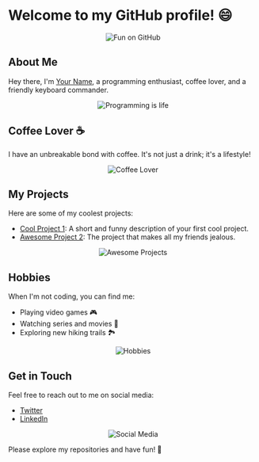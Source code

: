 # Welcome to my GitHub profile! 😄

<p align="center">
  
  <img src="https://media.giphy.com/media/xTiTnHXbRoaZ1B1Mo8/giphy.gif" alt="Fun on GitHub">
</p>

## About Me

Hey there, I'm [Your Name](https://github.com/yourusername), a programming enthusiast, coffee lover, and a friendly keyboard commander.

<p align="center">
  <img src="https://media.giphy.com/media/d2lcHJTG5Tscg/giphy.gif" alt="Programming is life">
</p>

## Coffee Lover ☕

I have an unbreakable bond with coffee. It's not just a drink; it's a lifestyle!

<p align="center">
  <img src="https://media.giphy.com/media/3o7bu3XilJ5BOiSGic/giphy.gif" alt="Coffee Lover">
</p>

## My Projects

Here are some of my coolest projects:

- [Cool Project 1](https://github.com/yourusername/cool-project-1): A short and funny description of your first cool project.
- [Awesome Project 2](https://github.com/yourusername/awesome-project-2): The project that makes all my friends jealous.

<p align="center">
  <img src="https://media.giphy.com/media/26AHyxxz9G4M7Y8hK/giphy.gif" alt="Awesome Projects">
</p>

## Hobbies

When I'm not coding, you can find me:

- Playing video games 🎮
- Watching series and movies 🍿
- Exploring new hiking trails 🏞️

<p align="center">
  <img src="https://media.giphy.com/media/3ov9jNziFTMfzSumAw/giphy.gif" alt="Hobbies">
</p>

## Get in Touch

Feel free to reach out to me on social media:

- [Twitter](https://twitter.com/yourusername)
- [LinkedIn](https://www.linkedin.com/in/yourusername)

<p align="center">
  <img src="https://media.giphy.com/media/jpVGsRz4wzAEM/giphy.gif" alt="Social Media">
</p>

Please explore my repositories and have fun! 🚀

